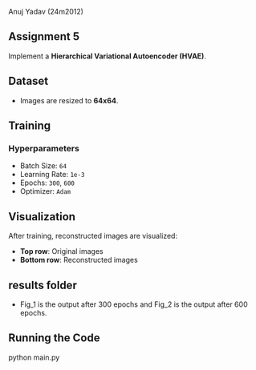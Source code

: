 Anuj Yadav (24m2012)

## Assignment 5
Implement a **Hierarchical Variational Autoencoder (HVAE)**.

## Dataset
- Images are resized to **64x64**.

## Training
### **Hyperparameters**
- Batch Size: `64`
- Learning Rate: `1e-3`
- Epochs: `300`, `600`
- Optimizer: `Adam`

## Visualization
After training, reconstructed images are visualized:
- **Top row**: Original images
- **Bottom row**: Reconstructed images

## results folder
- Fig_1 is the output after 300 epochs and Fig_2 is the output after 600 epochs.

## Running the Code
python main.py






